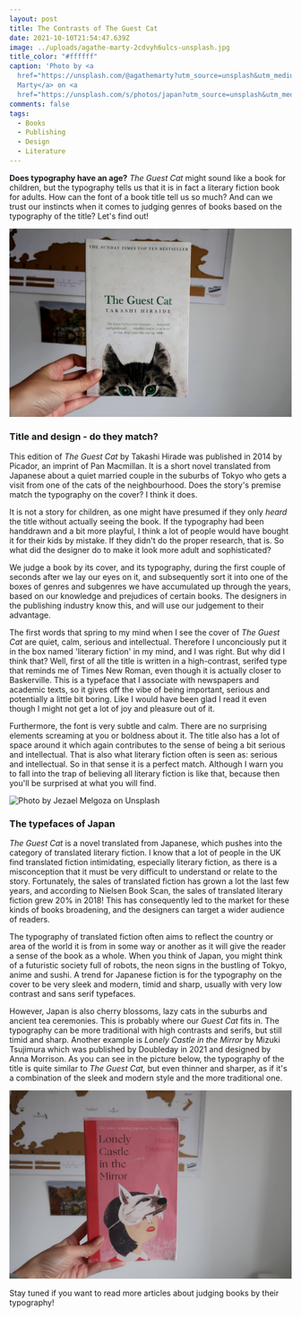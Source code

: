 ```yaml
---
layout: post
title: The Contrasts of The Guest Cat
date: 2021-10-10T21:54:47.639Z
image: ../uploads/agathe-marty-2cdvyh6ulcs-unsplash.jpg
title_color: "#ffffff"
caption: 'Photo by <a
  href="https://unsplash.com/@agathemarty?utm_source=unsplash&utm_medium=referral&utm_content=creditCopyText">Agathe
  Marty</a> on <a
  href="https://unsplash.com/s/photos/japan?utm_source=unsplash&utm_medium=referral&utm_content=creditCopyText">Unsplash</a>   '
comments: false
tags:
  - Books
  - Publishing
  - Design
  - Literature
---
```

**Does typography have an age?** *The Guest Cat* might sound like a book for children, but the typography tells us that it is in fact a literary fiction book for adults. How can the font of a book title tell us so much? And can we trust our instincts when it comes to judging genres of books based on the typography of the title? Let's find out! 

![The Guest Cat by Takashi Hiraide](../uploads/20211007145650_img_3052-2.jpg)

### Title and design - do they match?

This edition of *The Guest Cat* by Takashi Hirade was published in 2014 by Picador, an imprint of Pan Macmillan. It is a short novel translated from Japanese about a quiet married couple in the suburbs of Tokyo who gets a visit from one of the cats of the neighbourhood. Does the story's premise match the typography on the cover? I think it does.  

It is not a story for children, as one might have presumed if they only *heard* the title without actually seeing the book. If the typography had been handdrawn and a bit more playful, I think a lot of people would have bought it for their kids by mistake. If they didn't do the proper research, that is. So what did the designer do to make it look more adult and sophisticated?

We judge a book by its cover, and its typography, during the first couple of seconds after we lay our eyes on it, and subsequently sort it into one of the boxes of genres and subgenres we have accumulated up through the years, based on our knowledge and prejudices of certain books. The designers in the publishing industry know this, and will use our judgement to their advantage. 

The first words that spring to my mind when I see the cover of *The Guest Cat* are quiet, calm, serious and intellectual. Therefore I unconciously put it in the box named 'literary fiction' in my mind, and I was right. But why did I think that? Well, first of all the title is written in a high-contrast, serifed type that reminds me of Times New Roman, even though it is actually closer to Baskerville. This is a typeface that I associate with newspapers and academic texts, so it gives off the vibe of being important, serious and potentially a little bit boring. Like I would have been glad I read it even though I might not get a lot of joy and pleasure out of it. 

Furthermore, the font is very subtle and calm. There are no surprising elements screaming at you or boldness about it. The title also has a lot of space around it which again contributes to the sense of being a bit serious and intellectual. That is also what literary fiction often is seen as: serious and intellectual. So in that sense it is a perfect match. Although I warn you to fall into the trap of believing all literary fiction is like that, because then you'll be surprised at what you will find. 

![Photo by <a href="https://unsplash.com/@jezael?utm_source=unsplash&utm_medium=referral&utm_content=creditCopyText">Jezael Melgoza</a> on <a href="https://unsplash.com/s/photos/japan?utm_source=unsplash&utm_medium=referral&utm_content=creditCopyText">Unsplash</a>   ](../uploads/jezael-melgoza-laymbsj3yoe-unsplash.jpg "Photo by Jezael Melgoza found on Unsplash")

### The typefaces of Japan

*The Guest Cat* is a novel translated from Japanese, which pushes into the category of translated literary fiction. I know that a lot of people in the UK find translated fiction intimidating, especially literary fiction, as there is a misconception that it must be very difficult to understand or relate to the story. Fortunately, the sales of translated fiction has grown a lot the last few years, and according to Nielsen Book Scan, the sales of translated literary fiction grew 20% in 2018! This has consequently led to the market for these kinds of books broadening, and the designers can target a wider audience of readers. 

The typography of translated fiction often aims to reflect the country or area of the world it is from in some way or another as it will give the reader a sense of the book as a whole. When you think of Japan, you might think of a futuristic society full of robots, the neon signs in the bustling of Tokyo, anime and sushi. A trend for Japanese fiction is for the typography on the cover to be very sleek and modern, timid and sharp, usually with very low contrast and sans serif typefaces. 

However, Japan is also cherry blossoms, lazy cats in the suburbs and ancient tea ceremonies. This is probably where our *Guest Cat* fits in. The typography can be more traditional with high contrasts and serifs, but still timid and sharp. Another example is *Lonely Castle in the Mirror* by Mizuki Tsujimura which was published by Doubleday in 2021 and designed by Anna Morrison. As you can see in the picture below, the typography of the title is quite similar to *The Guest Cat,* but even thinner and sharper, as if it's a combination of the sleek and modern style and the more traditional one.

![Lonely Castle in the Mirror by Mizuki Tsujimura](../uploads/20211007145830_img_3054.jpg)

Stay tuned if you want to read more articles about judging books by their typography!